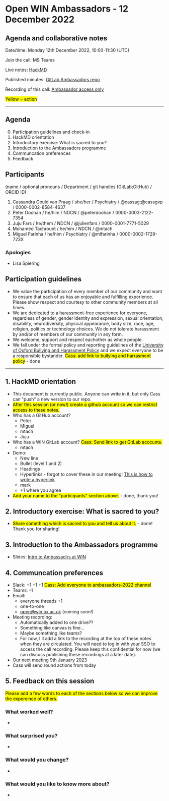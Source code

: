 # Open WIN Ambassadors - 12 December 2022
## Agenda and collaborative notes

Date/time: Monday 12th December 2022, 10:00-11:30 (UTC)

Join the call: MS Teams

Live notes: [HackMD](https://hackmd.io/@FE_yEojCQPW4PD8RcTWR0A/BJv-iMVws/edit)

Published minutes: [GitLab Ambassadors repo]()

Recording of this call: [Ambassador access only](https://unioxfordnexus-my.sharepoint.com/:v:/g/personal/psyc1182_ox_ac_uk/EVv7Ac2YMkhAgoHyhvkw-hsBjoxl3wvqfTh-aAe3xKP7KQ?e=6eZde7)

<mark>Yellow = action</mark>

---


## Agenda
0. Participation guidelines and check-in
1. HackMD orientation
2. Introductory exercise: What is sacred to you?
3. Introduction to the Ambassadors programme
4. Communcation preferences
5. Feedback

## Participants
(name / optional pronouns / Department / git handles (GitLab;GitHub) / ORCID ID)
1. Cassandra Gould van Praag / she/her / Psychiatry / @cassag;@cassgvp / 0000-0002-8584-4637
2. Peter Doohan / he/him / NDCN / @peterdoohan / 0000-0003-2122-7354
3. Juju Fars / he/them / NDCN / @julienfars / 0000-0001-7771-5029
4. Mohamed Tachrount / he/him / NDCN / @mtach
5. Miguel Farinha / he/him / Psychiatry / @mlfarinha / 0000-0002-1729-723X


### Apologies
- Lisa Spiering
 
## Participation guidelines
- We value the participation of every member of our community and want to ensure that each of us has an enjoyable and fulfilling experience. Please show respect and courtesy to other community members at all times.
- We are dedicated to a harassment-free experience for everyone, regardless of gender, gender identity and expression, sexual orientation, disability, neurodiversity, physical appearance, body size, race, age, religion, politics or technology choices. We do not tolerate harassment by and/or of members of our community in any form.
- We welcome, support and respect eachother as whole people.
- We fall under the formal policy and reporting guidelines of the [University of Oxford Bullying and Harassment Policy](https://edu.admin.ox.ac.uk/university-policy-on-harassment) and we expect everyone to be a responsible bystander. <mark>Cass: add link to bullying and harrasment policy</mark> - done

-----

## 1. HackMD orientation
- This document is currently public. Anyone can write in it, but only Cass can "push" a new version to our repo. 
- <mark>After this session (or now!) create a github account so we can restrict access to these notes. </mark>
- Who has a GitHub account?
    - Peter
    - Miguel
    - mtach
    - Juju
- Who has a WIN GitLab account? <mark>Cass: Send link to get GitLab acocunts.</mark>
    - mtach
- Demo:
    - New line
    - Bullet (level 1 and 2)
    - Headings
    - Hyperlinks - forgot to cover these in our meeting! [This is how to write a hyperlink](https://open.win.ox.ac.uk/pages/open-science/community/Open-WIN-Community/)
    - mark
    - +1 where you agree
- <mark>Add your name to the "participants" section above.</mark> - done, thank you!

## 2. Introductory exercise: What is sacred to you?
- <mark>Share something which is sacred to you and tell us about it.</mark> - done! Thank you for sharing!

## 3. Introduction to the Ambassadors programme
- Slides: [Intro to Ambassadirs at WIN](https://git.fmrib.ox.ac.uk/open-science/community/open-win-ambassadors/-/blob/master/slides/wk1-intro.ppt)

## 4. Communcation preferences
- Slack: +1 +1 +1 <mark>Cass: Add everyone to ambassadors-2022 channel</mark>
- Teams: -1
- Email:
    - everyone threads +1
    - one-to-one
    - open@win.ox.ac.uk (coming soon!)
- Meeting recording: 
    - Automatically added to one drive?? 
    - Something like canvas is fine...
    - Maybe something like teams?
    - For now, I'll add a link to the recording at the top of these notes when they are circulated. You will need to log in with your SSO to access the call recording. Please keep this confidential for now (we can discuss publishing these recordings at a later date).
- Our next meeting 9th January 2023
- Cass will send round actions from today

## 5. Feedback on this session
<mark>Please add a few words to each of the sections below so we can improve the expereince of others.</mark>
### What worked well?
- 
### What surprised you?
- 
### What would you change?
- 
### What would you like to know more about?
- 

